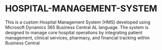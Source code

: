 # HOSPITAL-MANAGEMENT-SYSTEM
This is a custom Hospital Management System (HMS) developed using Microsoft Dynamics 365 Business Central AL language. The system is designed to manage core hospital operations by integrating patient management, clinical services, pharmacy, and financial tracking within Business Central
